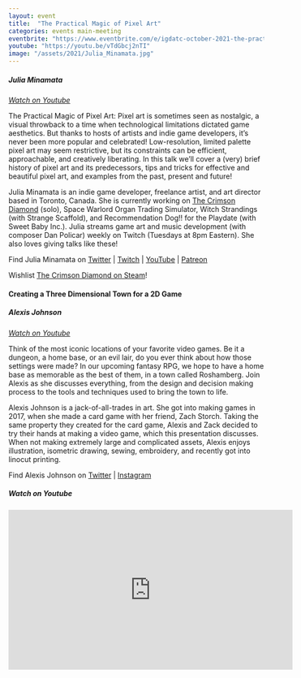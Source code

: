```yaml
---
layout: event
title:  "The Practical Magic of Pixel Art"
categories: events main-meeting
eventbrite: "https://www.eventbrite.com/e/igdatc-october-2021-the-practical-magic-of-pixel-art-tickets-172257164817"
youtube: "https://youtu.be/vTdGbcj2nTI"
image: "/assets/2021/Julia_Minamata.jpg"
---
```


##### Julia Minamata
_[Watch on Youtube](https://youtu.be/vTdGbcj2nTI?t=3446)_

The Practical Magic of Pixel Art: Pixel art is sometimes seen as nostalgic, a visual throwback to a time when technological limitations dictated game aesthetics. But thanks to hosts of artists and indie game developers, it’s never been more popular and celebrated! Low-resolution, limited palette pixel art may seem restrictive, but its constraints can be efficient, approachable, and creatively liberating. In this talk we’ll cover a (very) brief history of pixel art and its predecessors, tips and tricks for effective and beautiful pixel art, and examples from the past, present and future!

Julia Minamata is an indie game developer, freelance artist, and art director based in Toronto, Canada. She is currently working on [The Crimson Diamond](https://www.thecrimsondiamond.com/) (solo), Space Warlord Organ Trading Simulator, Witch Strandings (with Strange Scaffold), and Recommendation Dog!! for the Playdate (with Sweet Baby Inc.). Julia streams game art and music development (with composer Dan Policar) weekly on Twitch (Tuesdays at 8pm Eastern). She also loves giving talks like these!

Find Julia Minamata on [Twitter](https://twitter.com/JuliaMinamata) | [Twitch](https://www.twitch.tv/a_maplemystery) | [YouTube](https://www.youtube.com/c/JuliaMinamata) | [Patreon](https://www.patreon.com/juliaminamata)

Wishlist [The Crimson Diamond on Steam](https://store.steampowered.com/app/1098770/The_Crimson_Diamond/)!

#### Creating a Three Dimensional Town for a 2D Game
##### Alexis Johnson
_[Watch on Youtube](https://youtu.be/vTdGbcj2nTI?t=783)_

Think of the most iconic locations of your favorite video games. Be it a dungeon, a home base, or an evil lair, do you ever think about how those settings were made? In our upcoming fantasy RPG, we hope to have a home base as memorable as the best of them, in a town called Roshamberg. Join Alexis as she discusses everything, from the design and decision making process to the tools and techniques used to bring the town to life.

Alexis Johnson is a jack-of-all-trades in art. She got into making games in 2017, when she made a card game with her friend, Zach Storch. Taking the same property they created for the card game, Alexis and Zack decided to try their hands at making a video game, which this presentation discusses. When not making extremely large and complicated assets, Alexis enjoys illustration, isometric drawing, sewing, embroidery, and recently got into linocut printing.

Find Alexis Johnson on [Twitter](https://twitter.com/lexijohnsonart) | [Instagram](https://www.instagram.com/lexijohnsonart/)

##### _Watch on Youtube_

<iframe width="560" height="315" src="https://www.youtube.com/embed/vTdGbcj2nTI" title="YouTube video player" frameborder="0" allow="accelerometer; autoplay; clipboard-write; encrypted-media; gyroscope; picture-in-picture" allowfullscreen></iframe>
